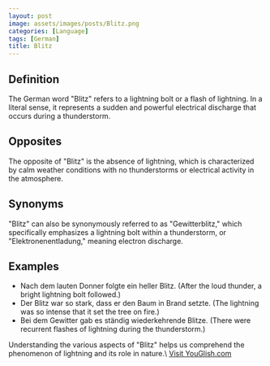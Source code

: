 ```yaml
---
layout: post
image: assets/images/posts/Blitz.png
categories: [Language]
tags: [German]
title: Blitz
---
```


## Definition

The German word "Blitz" refers to a lightning bolt or a flash of lightning. In a literal sense, it represents a sudden and powerful electrical discharge that occurs during a thunderstorm. 

## Opposites

The opposite of "Blitz" is the absence of lightning, which is characterized by calm weather conditions with no thunderstorms or electrical activity in the atmosphere.

## Synonyms

"Blitz" can also be synonymously referred to as "Gewitterblitz," which specifically emphasizes a lightning bolt within a thunderstorm, or "Elektronenentladung," meaning electron discharge.

## Examples

- Nach dem lauten Donner folgte ein heller Blitz. (After the loud thunder, a bright lightning bolt followed.)
- Der Blitz war so stark, dass er den Baum in Brand setzte. (The lightning was so intense that it set the tree on fire.)
- Bei dem Gewitter gab es ständig wiederkehrende Blitze. (There were recurrent flashes of lightning during the thunderstorm.)

Understanding the various aspects of "Blitz" helps us comprehend the phenomenon of lightning and its role in nature.\ <a id="yg-widget-0" class="youglish-widget" data-query="Blitz" data-lang="german" data-components="8412" data-auto-start="0" data-bkg-color="theme_light" data-title="How%20to%20pronounce%20Blitz%20in%20German"  rel="nofollow" href="https://youglish.com">Visit YouGlish.com</a><script async src="https://youglish.com/public/emb/widget.js" charset="utf-8"></script>